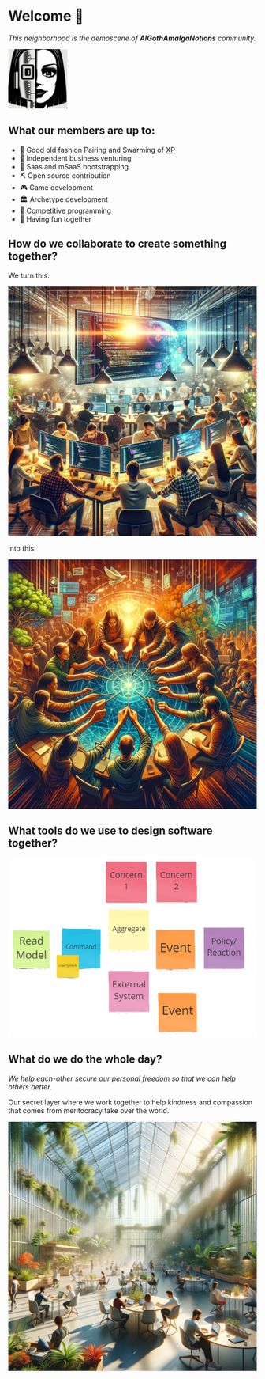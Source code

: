 # Welcome 👋

_This neighborhood is the demoscene of **AlGothAmaIgaNotions** community._

<img src="https://github.com/Gotham-Village/.github/blob/main/profile/img/AlGothAmaIgaNotions.png" width="120" height="120" alt="AGAIN community logo">

## What our members are up to:

- 👯 Good old fashion Pairing and Swarming of [XP](https://en.wikipedia.org/wiki/Extreme_programming)
- 🙋‍ Independent business venturing
- 🥾  Saas and mSaaS bootstrapping
- ⛏️ Open source contribution
- 🎮  Game development
- 🏛️ Archetype development
- 🧙  Competitive programming
- 🥳 Having fun together

## How do we collaborate to create something together?

We turn this:

![coggerdome](https://github.com/Gotham-Village/.github/blob/main/profile/img/dall-e-coggerdom.png)

into this:

![hackerdome](https://github.com/Gotham-Village/.github/blob/main/profile/img/dall-e-craft.png)

## What tools do we use to design software together?

![ddd](https://github.com/Gotham-Village/.github/blob/main/profile/img/Event-Storming.png)

## What do we do the whole day?

_We help each-other secure our personal freedom so that we can help others better._

Our secret layer where we work together 
to help kindness and compassion that
comes from meritocracy take over the world.

![our-lab](https://github.com/Gotham-Village/.github/blob/main/profile/img/our-layer.png)
